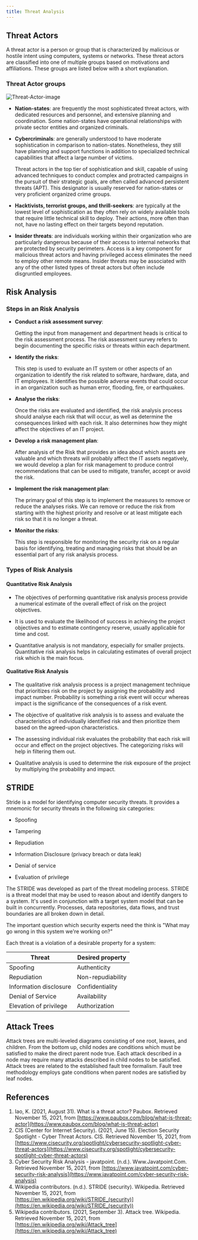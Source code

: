 ```yaml
---
title: Threat Analysis
---
```


## Threat Actors

A threat actor is a person or group that is characterized by malicious or hostile intent using computers, systems or networks. These threat actors are classified into one of multiple groups based on motivations and affiliations. These groups are listed below with a short explanation.

### Threat Actor groups

![Threat-Actor-image](/image/article_img/threat_actor_motivations.webp 'Multiple different threat actors visualized')

* **Nation-states**:
    are frequently the most sophisticated threat actors, with dedicated resources and personnel, and extensive planning and coordination. Some nation-states have operational relationships with private sector entities and organized criminals.

* **Cybercriminals**:
  are generally understood to have moderate sophistication in comparison to nation-states. Nonetheless, they still have planning and support functions in addition to specialized technical capabilities that affect a large number of victims.
  
  Threat actors in the top tier of sophistication and skill, capable of using advanced techniques to conduct complex and protracted campaigns in the pursuit of their strategic goals, are often called advanced persistent threats (APT). This designator is usually reserved for nation-states or very proficient organized crime groups.

* **Hacktivists, terrorist groups, and thrill-seekers**:
  are typically at the lowest level of sophistication as they often rely on widely available tools that require little technical skill to deploy. Their actions, more often than not, have no lasting effect on their targets beyond reputation.

* **Insider threats**:
  are individuals working within their organization who are particularly dangerous because of their access to internal networks that are protected by security perimeters. Access is a key component for malicious threat actors and having privileged access eliminates the need to employ other remote means. Insider threats may be associated with any of the other listed types of threat actors but often include disgruntled employees.

## Risk Analysis

### Steps in an Risk Analysis

* **Conduct a risk assessment survey**:
  
  Getting the input from management and department heads is critical to the risk assessment process. The risk assessment survey refers to begin documenting the specific risks or threats within each department.

* **Identify the risks**:
  
  This step is used to evaluate an IT system or other aspects of an organization to identify the risk related to software, hardware, data, and IT employees. It identifies the possible adverse events that could occur in an organization such as human error, flooding, fire, or earthquakes.

* **Analyse the risks**:
  
  Once the risks are evaluated and identified, the risk analysis process should analyse each risk that will occur, as well as determine the consequences linked with each risk. It also determines how they might affect the objectives of an IT project.

* **Develop a risk management plan**:
  
  After analysis of the Risk that provides an idea about which assets are valuable and which threats will probably affect the IT assets negatively, we would develop a plan for risk management to produce control recommendations that can be used to mitigate, transfer, accept or avoid the risk.

* **Implement the risk management plan**:
  
  The primary goal of this step is to implement the measures to remove or reduce the analyses risks. We can remove or reduce the risk from starting with the highest priority and resolve or at least mitigate each risk so that it is no longer a threat.

* **Monitor the risks**:
  
  This step is responsible for monitoring the security risk on a regular basis for identifying, treating and managing risks that should be an essential part of any risk analysis process.

### Types of Risk Analysis

#### Quantitative Risk Analysis

* The objectives of performing quantitative risk analysis process provide a numerical estimate of the overall effect of risk on the project objectives.

* It is used to evaluate the likelihood of success in achieving the project objectives and to estimate contingency reserve, usually applicable for time and cost.

* Quantitative analysis is not mandatory, especially for smaller projects. Quantitative risk analysis helps in calculating estimates of overall project risk which is the main focus.

#### Qualitative Risk Analysis

* The qualitative risk analysis process is a project management technique that prioritizes risk on the project by assigning the probability and impact number. Probability is something a risk event will occur whereas impact is the significance of the consequences of a risk event.

* The objective of qualitative risk analysis is to assess and evaluate the characteristics of individually identified risk and then prioritize them based on the agreed-upon characteristics.

* The assessing individual risk evaluates the probability that each risk will occur and effect on the project objectives. The categorizing risks will help in filtering them out.

* Qualitative analysis is used to determine the risk exposure of the project by multiplying the probability and impact.

## STRIDE

Stride is a model for identifying computer security threats. It provides a mnemonic for security threats in the following six categories:

* Spoofing

* Tampering

* Repudiation

* Information Disclosure (privacy breach or data leak)

* Denial of service

* Evaluation of privilege

The STRIDE was developed as part of the threat modeling process. STRIDE is a threat model that may be used to reason about and identify dangers to a system. It's used in conjunction with a target system model that can be built in concurrently. Processes, data repositories, data flows, and trust boundaries are all broken down in detail.

The important question which security experts need the think is "What may go wrong in this system we're working on?"

Each threat is a violation of a desirable property for a system:

| Threat                 | Desired property  |
| ---------------------- | ----------------- |
| Spoofing               | Authenticity      |
| Repudiation            | Non-repudiability |
| Information disclosure | Confidentiality   |
| Denial of Service      | Availability      |
| Elevation of privilege | Authorization     |

## Attack Trees

Attack trees are multi-leveled diagrams consisting of one root, leaves, and children. From the bottom up, child nodes are conditions which must be satisfied to make the direct parent node true. Each attack described in a node may require many attacks described in child nodes to be satisfied. Attack trees are related to the established fault tree formalism. Fault tree methodology employs  gate conditions when parent nodes are satisfied by leaf nodes.

## References

1. Iao, K. (2021, August 31). What is a threat actor? Paubox. Retrieved November 15, 2021, from [https://www.paubox.com/blog/what-is-threat-actor](https://www.paubox.com/blog/what-is-threat-actor)
2. CIS (Center for Internet Security). (2021, June 15). Election Security Spotlight - Cyber Threat Actors. CIS. Retrieved November 15, 2021, from [https://www.cisecurity.org/spotlight/cybersecurity-spotlight-cyber-threat-actors](https://www.cisecurity.org/spotlight/cybersecurity-spotlight-cyber-threat-actors)
3. Cyber Security Risk Analysis - javatpoint. (n.d.). Www.Javatpoint.Com. Retrieved November 15, 2021, from [https://www.javatpoint.com/cyber-security-risk-analysis](https://www.javatpoint.com/cyber-security-risk-analysis)
4. Wikipedia contributors. (n.d.). STRIDE (security). Wikipedia. Retrieved November 15, 2021, from [https://en.wikipedia.org/wiki/STRIDE_(security)](https://en.wikipedia.org/wiki/STRIDE_(security))
5. Wikipedia contributors. (2021, September 3). Attack tree. Wikipedia. Retrieved November 15, 2021, from [https://en.wikipedia.org/wiki/Attack_tree](https://en.wikipedia.org/wiki/Attack_tree)